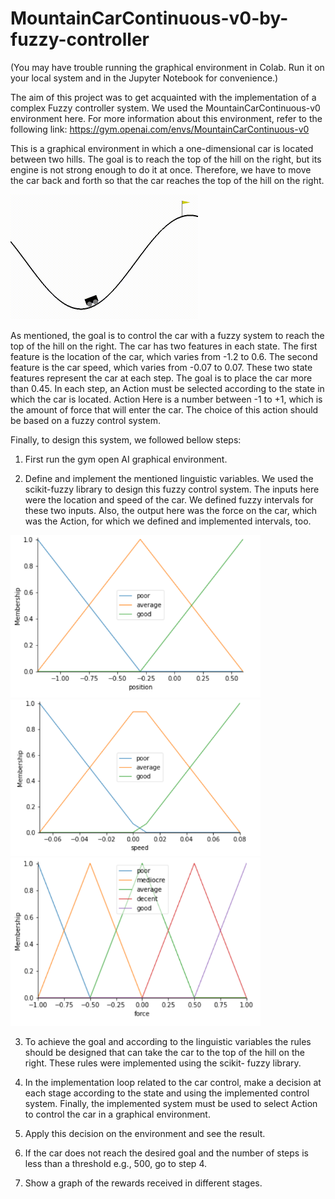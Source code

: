 # MountainCarContinuous-v0-by-fuzzy-controller
(You may have trouble running the graphical environment in Colab. Run it on your local system and in the Jupyter Notebook for convenience.)

The aim of this project was to get acquainted with the implementation of a complex Fuzzy controller system. We used the MountainCarContinuous-v0 environment here. For more information about this environment, refer to the following link:
https://gym.openai.com/envs/MountainCarContinuous-v0

This is a graphical environment in which a one-dimensional car is located between two hills. The goal is to reach the top of the hill on the right, but its engine is not strong enough to do it at once. Therefore, we have to move the car back and forth so that the car reaches the top of the hill on the right.

<img src='https://github.com/zahrasa/MountainCarContinuous-v0-by-Fuzzy-Controller/blob/main/img/MountainCarContinuous-v0.gif' alt='car' width=300px>


As mentioned, the goal is to control the car with a fuzzy system to reach the top of the hill on the right.
The car has two features in each state. The first feature is the location of the car, which varies from -1.2 to 0.6.
The second feature is the car speed, which varies from -0.07 to 0.07. These two state features represent the car at each step. The goal is to place the car more than 0.45. In each step, an Action must be selected according to the state in which the car is located. Action Here is a number between -1 to +1, which is the amount of force that will enter the car. The choice of this action should be based on a fuzzy control system. 


Finally, to design this system, we followed bellow steps:
 

1. First run the gym open AI graphical environment.

2. Define and implement the mentioned linguistic variables. We used the scikit-fuzzy library to design this fuzzy control system. The inputs here were the location and speed of the car. We defined fuzzy intervals for these two inputs. Also, the output here was the force on the car, which was the Action, for which we defined and implemented intervals, too.


<img src='https://github.com/zahrasa/MountainCarContinuous-v0-by-fuzzy-controller/blob/main/img/position.png' alt='position' width=400px>

<img src='https://github.com/zahrasa/MountainCarContinuous-v0-by-fuzzy-controller/blob/main/img/speed.png' alt='speed' width=400px>

<img src='https://github.com/zahrasa/MountainCarContinuous-v0-by-fuzzy-controller/blob/main/img/force.png' alt='force' width=400px>


3. To achieve the goal and according to the linguistic variables the rules should be designed that can take the car to the top of the hill on the right. These rules were implemented using the scikit- fuzzy library.

4. In the implementation loop related to the car control, make a decision at each stage according to the state and using the implemented control system. Finally, the implemented system must be used to select Action to control the car in a graphical environment.

5. Apply this decision on the environment and see the result.

6. If the car does not reach the desired goal and the number of steps is less than a threshold e.g., 500, go to step 4.

7. Show a graph of the rewards received in different stages.
